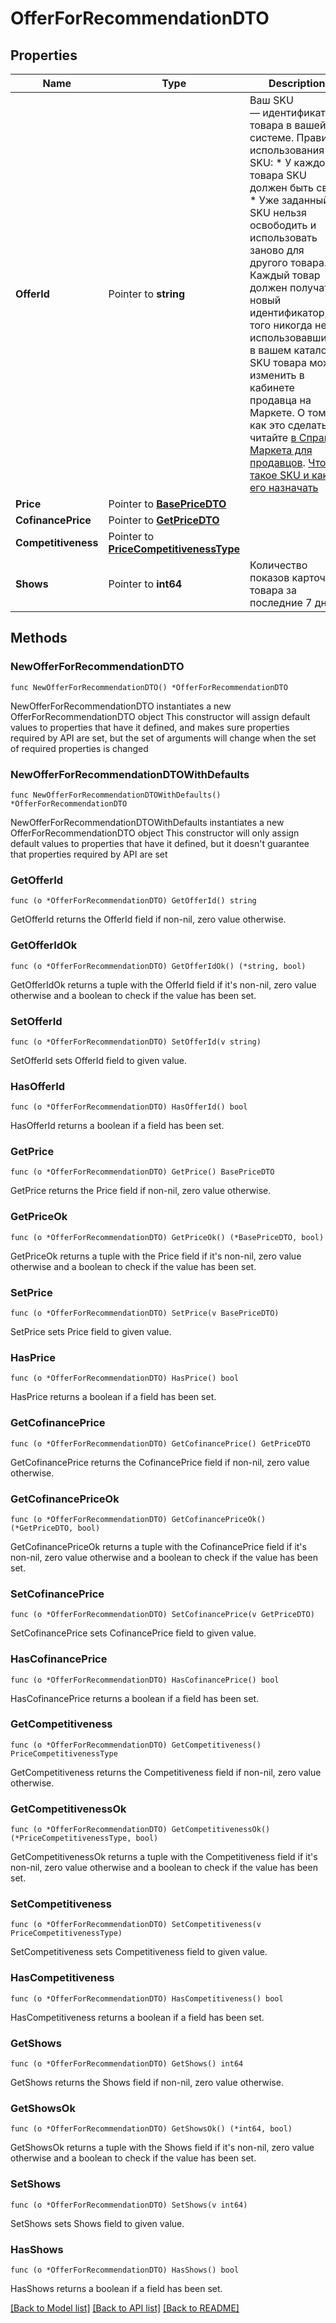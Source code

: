 # OfferForRecommendationDTO

## Properties

Name | Type | Description | Notes
------------ | ------------- | ------------- | -------------
**OfferId** | Pointer to **string** | Ваш SKU — идентификатор товара в вашей системе.  Правила использования SKU:  * У каждого товара SKU должен быть свой.  * Уже заданный SKU нельзя освободить и использовать заново для другого товара. Каждый товар должен получать новый идентификатор, до того никогда не использовавшийся в вашем каталоге.  SKU товара можно изменить в кабинете продавца на Маркете. О том, как это сделать, читайте [в Справке Маркета для продавцов](https://yandex.ru/support2/marketplace/ru/assortment/operations/edit-sku).  [Что такое SKU и как его назначать](https://yandex.ru/support/marketplace/assortment/add/index.html#fields)  | [optional] 
**Price** | Pointer to [**BasePriceDTO**](BasePriceDTO.md) |  | [optional] 
**CofinancePrice** | Pointer to [**GetPriceDTO**](GetPriceDTO.md) |  | [optional] 
**Competitiveness** | Pointer to [**PriceCompetitivenessType**](PriceCompetitivenessType.md) |  | [optional] 
**Shows** | Pointer to **int64** | Количество показов карточки товара за последние 7 дней. | [optional] 

## Methods

### NewOfferForRecommendationDTO

`func NewOfferForRecommendationDTO() *OfferForRecommendationDTO`

NewOfferForRecommendationDTO instantiates a new OfferForRecommendationDTO object
This constructor will assign default values to properties that have it defined,
and makes sure properties required by API are set, but the set of arguments
will change when the set of required properties is changed

### NewOfferForRecommendationDTOWithDefaults

`func NewOfferForRecommendationDTOWithDefaults() *OfferForRecommendationDTO`

NewOfferForRecommendationDTOWithDefaults instantiates a new OfferForRecommendationDTO object
This constructor will only assign default values to properties that have it defined,
but it doesn't guarantee that properties required by API are set

### GetOfferId

`func (o *OfferForRecommendationDTO) GetOfferId() string`

GetOfferId returns the OfferId field if non-nil, zero value otherwise.

### GetOfferIdOk

`func (o *OfferForRecommendationDTO) GetOfferIdOk() (*string, bool)`

GetOfferIdOk returns a tuple with the OfferId field if it's non-nil, zero value otherwise
and a boolean to check if the value has been set.

### SetOfferId

`func (o *OfferForRecommendationDTO) SetOfferId(v string)`

SetOfferId sets OfferId field to given value.

### HasOfferId

`func (o *OfferForRecommendationDTO) HasOfferId() bool`

HasOfferId returns a boolean if a field has been set.

### GetPrice

`func (o *OfferForRecommendationDTO) GetPrice() BasePriceDTO`

GetPrice returns the Price field if non-nil, zero value otherwise.

### GetPriceOk

`func (o *OfferForRecommendationDTO) GetPriceOk() (*BasePriceDTO, bool)`

GetPriceOk returns a tuple with the Price field if it's non-nil, zero value otherwise
and a boolean to check if the value has been set.

### SetPrice

`func (o *OfferForRecommendationDTO) SetPrice(v BasePriceDTO)`

SetPrice sets Price field to given value.

### HasPrice

`func (o *OfferForRecommendationDTO) HasPrice() bool`

HasPrice returns a boolean if a field has been set.

### GetCofinancePrice

`func (o *OfferForRecommendationDTO) GetCofinancePrice() GetPriceDTO`

GetCofinancePrice returns the CofinancePrice field if non-nil, zero value otherwise.

### GetCofinancePriceOk

`func (o *OfferForRecommendationDTO) GetCofinancePriceOk() (*GetPriceDTO, bool)`

GetCofinancePriceOk returns a tuple with the CofinancePrice field if it's non-nil, zero value otherwise
and a boolean to check if the value has been set.

### SetCofinancePrice

`func (o *OfferForRecommendationDTO) SetCofinancePrice(v GetPriceDTO)`

SetCofinancePrice sets CofinancePrice field to given value.

### HasCofinancePrice

`func (o *OfferForRecommendationDTO) HasCofinancePrice() bool`

HasCofinancePrice returns a boolean if a field has been set.

### GetCompetitiveness

`func (o *OfferForRecommendationDTO) GetCompetitiveness() PriceCompetitivenessType`

GetCompetitiveness returns the Competitiveness field if non-nil, zero value otherwise.

### GetCompetitivenessOk

`func (o *OfferForRecommendationDTO) GetCompetitivenessOk() (*PriceCompetitivenessType, bool)`

GetCompetitivenessOk returns a tuple with the Competitiveness field if it's non-nil, zero value otherwise
and a boolean to check if the value has been set.

### SetCompetitiveness

`func (o *OfferForRecommendationDTO) SetCompetitiveness(v PriceCompetitivenessType)`

SetCompetitiveness sets Competitiveness field to given value.

### HasCompetitiveness

`func (o *OfferForRecommendationDTO) HasCompetitiveness() bool`

HasCompetitiveness returns a boolean if a field has been set.

### GetShows

`func (o *OfferForRecommendationDTO) GetShows() int64`

GetShows returns the Shows field if non-nil, zero value otherwise.

### GetShowsOk

`func (o *OfferForRecommendationDTO) GetShowsOk() (*int64, bool)`

GetShowsOk returns a tuple with the Shows field if it's non-nil, zero value otherwise
and a boolean to check if the value has been set.

### SetShows

`func (o *OfferForRecommendationDTO) SetShows(v int64)`

SetShows sets Shows field to given value.

### HasShows

`func (o *OfferForRecommendationDTO) HasShows() bool`

HasShows returns a boolean if a field has been set.


[[Back to Model list]](../README.md#documentation-for-models) [[Back to API list]](../README.md#documentation-for-api-endpoints) [[Back to README]](../README.md)



